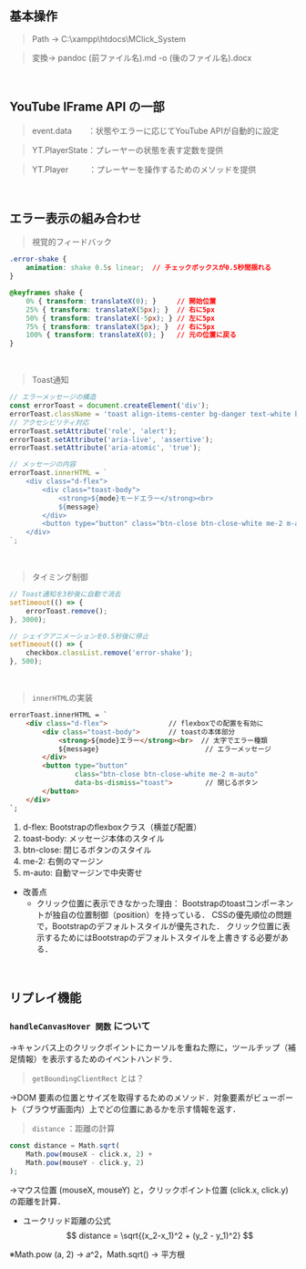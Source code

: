 ## 基本操作
>Path → C:\xampp\htdocs\MClick_System

>変換→ pandoc (前ファイル名).md -o (後のファイル名).docx

<br>

## YouTube IFrame API の一部
>event.data　　：状態やエラーに応じてYouTube APIが自動的に設定

>YT.PlayerState：プレーヤーの状態を表す定数を提供

>YT.Player 　　 ：プレーヤーを操作するためのメソッドを提供

<br>

## エラー表示の組み合わせ
>視覚的フィードバック
```css
.error-shake {
    animation: shake 0.5s linear;  // チェックボックスが0.5秒間揺れる
}

@keyframes shake {
    0% { transform: translateX(0); }     // 開始位置
    25% { transform: translateX(5px); }  // 右に5px
    50% { transform: translateX(-5px); } // 左に5px
    75% { transform: translateX(5px); }  // 右に5px
    100% { transform: translateX(0); }   // 元の位置に戻る
}
```
<br>

>Toast通知
``` javascript
// エラーメッセージの構造
const errorToast = document.createElement('div');
errorToast.className = 'toast align-items-center bg-danger text-white border-0';
// アクセシビリティ対応
errorToast.setAttribute('role', 'alert');
errorToast.setAttribute('aria-live', 'assertive');
errorToast.setAttribute('aria-atomic', 'true');

// メッセージの内容
errorToast.innerHTML = `
    <div class="d-flex">
        <div class="toast-body">
            <strong>${mode}モードエラー</strong><br>
            ${message}
        </div>
        <button type="button" class="btn-close btn-close-white me-2 m-auto" data-bs-dismiss="toast"></button>
    </div>
`;
```
<br>

>タイミング制御

```javascript
// Toast通知を3秒後に自動で消去
setTimeout(() => {
    errorToast.remove();
}, 3000);

// シェイクアニメーションを0.5秒後に停止
setTimeout(() => {
    checkbox.classList.remove('error-shake');
}, 500);
```
<br>

>`innerHTML`の実装
```html
errorToast.innerHTML = `
    <div class="d-flex">               // flexboxでの配置を有効に
        <div class="toast-body">       // toastの本体部分
            <strong>${mode}エラー</strong><br>  // 太字でエラー種類
            ${message}                          // エラーメッセージ
        </div>
        <button type="button" 
                class="btn-close btn-close-white me-2 m-auto" 
                data-bs-dismiss="toast">        // 閉じるボタン
        </button>
    </div>
`;
```

1. d-flex: Bootstrapのflexboxクラス（横並び配置）
2. toast-body: メッセージ本体のスタイル
3. btn-close: 閉じるボタンのスタイル
4. me-2: 右側のマージン
5. m-auto: 自動マージンで中央寄せ


- 改善点
  - クリック位置に表示できなかった理由：
  Bootstrapのtoastコンポーネントが独自の位置制御（position）を持っている．
  CSSの優先順位の問題で，Bootstrapのデフォルトスタイルが優先された．
  クリック位置に表示するためにはBootstrapのデフォルトスタイルを上書きする必要がある．

<br>

## リプレイ機能
### `handleCanvasHover 関数` について

→キャンバス上のクリックポイントにカーソルを重ねた際に，ツールチップ（補足情報）を表示するためのイベントハンドラ．

>`getBoundingClientRect` とは？
 
→DOM 要素の位置とサイズを取得するためのメソッド．対象要素がビューポート（ブラウザ画面内）上でどの位置にあるかを示す情報を返す．

>`distance` ：距離の計算

```php
const distance = Math.sqrt(
    Math.pow(mouseX - click.x, 2) + 
    Math.pow(mouseY - click.y, 2)
);
```
→マウス位置 (mouseX, mouseY) と，クリックポイント位置 (click.x, click.y) の距離を計算．

- ユークリッド距離の公式
$$ distance = \sqrt{(x_2-x_1)^2 + (y_2 - y_1)^2} $$

※Math.pow (a, 2) → 𝑎^2，Math.sqrt() → 平方根

